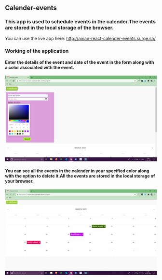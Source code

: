## Calender-events

### This app is used to schedule events in the calender.The events are stored in the local storage of the browser.

You can use the live app here:
http://aman-react-calender-events.surge.sh/

### Working of the application

#### Enter the details of the event and date of the event in the form along with a color associated with the event.

![Demo 1](demo/demo1.png)

#### You can see all the events in the calender in your specified color along with the option to delete it.All the events are stored in the local storage of your browser.

![Demo 2](demo/demo2.png)
